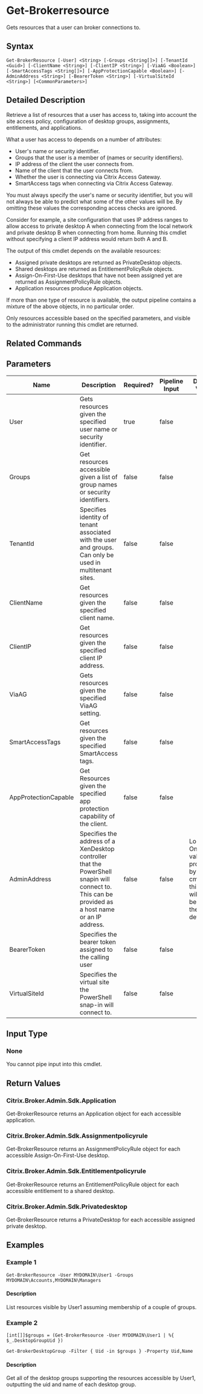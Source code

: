 ﻿
# Get-Brokerresource
Gets resources that a user can broker connections to.
## Syntax
```
Get-BrokerResource [-User] <String> [-Groups <String[]>] [-TenantId <Guid>] [-ClientName <String>] [-ClientIP <String>] [-ViaAG <Boolean>] [-SmartAccessTags <String[]>] [-AppProtectionCapable <Boolean>] [-AdminAddress <String>] [-BearerToken <String>] [-VirtualSiteId <String>] [<CommonParameters>]
```
## Detailed Description
Retrieve a list of resources that a user has access to, taking into account the site access policy, configuration of desktop groups, assignments, entitlements, and applications.

What a user has access to depends on a number of attributes:

* User's name or security identifier.
* Groups that the user is a member of (names or security identifiers).
* IP address of the client the user connects from.
* Name of the client that the user connects from.
* Whether the user is connecting via Citrix Access Gateway.
* SmartAccess tags when connecting via Citrix Access Gateway.

You must always specify the user's name or security identifier, but you will not always be able to predict what some of the other values will be. By omitting these values the corresponding access checks are ignored.

Consider for example, a site configuration that uses IP address ranges to allow access to private desktop A when connecting from the local network and private desktop B when connecting from home. Running this cmdlet without specifying a client IP address would return both A and B.

The output of this cmdlet depends on the available resources:

* Assigned private desktops are returned as PrivateDesktop objects.
* Shared desktops are returned as EntitlementPolicyRule objects.
* Assign-On-First-Use desktops that have not been assigned yet are returned as AssignmentPolicyRule objects.
* Application resources produce Application objects.

If more than one type of resource is available, the output pipeline contains a mixture of the above objects, in no particular order.

Only resources accessible based on the specified parameters, and visible to the administrator running this cmdlet are returned.


## Related Commands

## Parameters
| Name   | Description | Required? | Pipeline Input | Default Value |
| --- | --- | --- | --- | --- |
| User | Gets resources given the specified user name or security identifier. | true | false |  |
| Groups | Get resources accessible given a list of group names or security identifiers. | false | false |  |
| TenantId | Specifies identity of tenant associated with the user and groups. Can only be used in multitenant sites. | false | false |  |
| ClientName | Get resources given the specified client name. | false | false |  |
| ClientIP | Get resources given the specified client IP address. | false | false |  |
| ViaAG | Gets resources given the specified ViaAG setting. | false | false |  |
| SmartAccessTags | Get resources given the specified SmartAccess tags. | false | false |  |
| AppProtectionCapable | Get Resources given the specified app protection capability of the client. | false | false |  |
| AdminAddress | Specifies the address of a XenDesktop controller that the PowerShell snapin will connect to. This can be provided as a host name or an IP address. | false | false | Localhost. Once a value is provided by any cmdlet, this value will become the default. |
| BearerToken | Specifies the bearer token assigned to the calling user | false | false |  |
| VirtualSiteId | Specifies the virtual site the PowerShell snap-in will connect to. | false | false |  |

## Input Type

### None
You cannot pipe input into this cmdlet.
## Return Values

### Citrix.Broker.Admin.Sdk.Application
Get-BrokerResource returns an Application object for each accessible application.
### Citrix.Broker.Admin.Sdk.Assignmentpolicyrule
Get-BrokerResource returns an AssignmentPolicyRule object for each accessible Assign-On-First-Use desktop.
### Citrix.Broker.Admin.Sdk.Entitlementpolicyrule
Get-BrokerResource returns an EntitlementPolicyRule object for each accessible entitlement to a shared desktop.
### Citrix.Broker.Admin.Sdk.Privatedesktop
Get-BrokerResource returns a PrivateDesktop for each accessible assigned private desktop.
## Examples

### Example 1
```
Get-BrokerResource -User MYDOMAIN\User1 -Groups MYDOMAIN\Accounts,MYDOMAIN\Managers
```
#### Description
List resources visible by User1 assuming membership of a couple of groups.
### Example 2
```
[int[]]$groups = (Get-BrokerResource -User MYDOMAIN\User1 | %{ $_.DesktopGroupUid })

Get-BrokerDesktopGroup -Filter { Uid -in $groups } -Property Uid,Name
```
#### Description
Get all of the desktop groups supporting the resources accessible by User1, outputting the uid and name of each desktop group.
